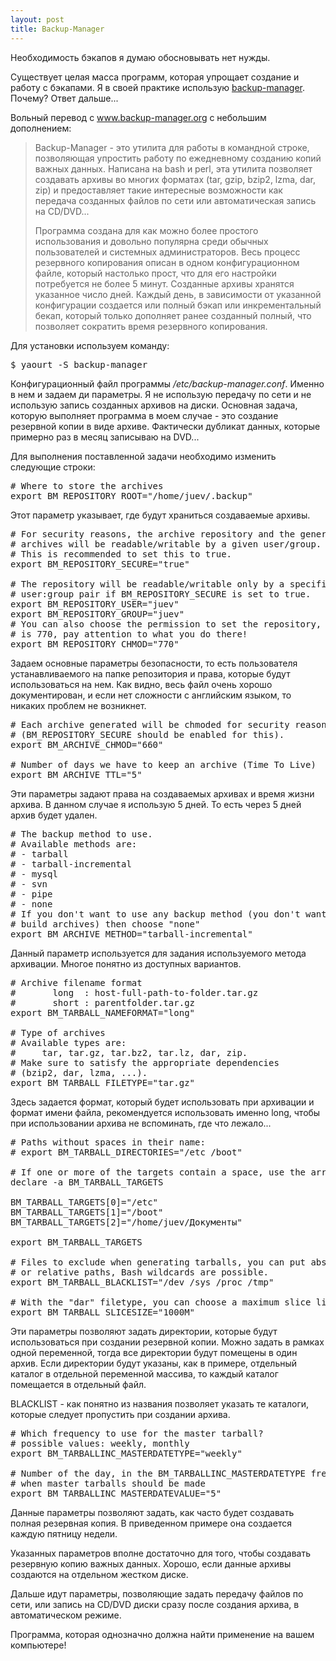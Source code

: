 ```yaml
--- 
layout: post
title: Backup-Manager
---
```

Необходимость бэкапов я думаю обосновывать нет нужды.

Существует целая масса программ, которая упрощает создание и работу с бэкапами. Я в своей практике использую <a href="http://www.backup-manager.org" target="_blank">backup-manager</a>. Почему? Ответ дальше...
<!--more-->
Вольный перевод с <a href="http://www.backup-manager.org/about/" target="_self">www.backup-manager.org</a> с небольшим дополнением:
<blockquote>Backup-Manager - это утилита для работы в командной строке, позволяющая упростить работу по ежедневному созданию копий важных данных. Написана на bash и perl, эта утилита позволяет создавать архивы во многих форматах (tar, gzip, bzip2, lzma, dar, zip) и предоставляет такие интересные возможности как передача созданных файлов по сети или автоматическая запись на CD/DVD...

Программа создана для как можно более простого использования и довольно популярна среди обычных пользователей и системных администраторов. Весь процесс резервного копирования описан в одном конфигурационном файле, который настолько прост, что для его настройки потребуется не более 5 минут. Созданные архивы хранятся указанное число дней. Каждый день, в зависимости от указанной конфигурации создается или полный бэкап или инкрементальный бекап, который только дополняет ранее созданный полный, что позволяет сократить время резервного копирования.</blockquote>
Для установки используем команду:
<pre>$ yaourt -S backup-manager</pre>

Конфигурационный файл программы <em>/etc/backup-manager.conf</em>. Именно в нем и задаем ди параметры. Я не использую передачу по сети и не использую запись созданных архивов на диски. Основная задача, которую выполняет программа в моем случае - это создание резервной копии в виде архиве. Фактически дубликат данных, которые примерно раз в месяц записываю на DVD...

Для выполнения поставленной задачи необходимо изменить следующие строки:
<pre># Where to store the archives
export BM_REPOSITORY_ROOT="/home/juev/.backup"</pre>

Этот параметр указывает, где будут храниться создаваемые архивы.
<pre># For security reasons, the archive repository and the generated
# archives will be readable/writable by a given user/group.
# This is recommended to set this to true.
export BM_REPOSITORY_SECURE="true"

# The repository will be readable/writable only by a specific
# user:group pair if BM_REPOSITORY_SECURE is set to true.
export BM_REPOSITORY_USER="juev"
export BM_REPOSITORY_GROUP="juev"
# You can also choose the permission to set the repository, default
# is 770, pay attention to what you do there!
export BM_REPOSITORY_CHMOD="770"</pre>

Задаем основные параметры безопасности, то есть пользователя устанавливаемого на папке репозитория и права, которые будут использоваться на нем. Как видно, весь файл очень хорошо документирован, и если нет сложности с английским языком, то никаких проблем не возникнет.
<pre># Each archive generated will be chmoded for security reasons
# (BM_REPOSITORY_SECURE should be enabled for this).
export BM_ARCHIVE_CHMOD="660"

# Number of days we have to keep an archive (Time To Live)
export BM_ARCHIVE_TTL="5"</pre>

Эти параметры задают права на создаваемых архивах и время жизни архива. В данном случае я использую 5 дней. То есть через 5 дней архив будет удален.
<pre># The backup method to use.
# Available methods are:
# - tarball
# - tarball-incremental
# - mysql
# - svn
# - pipe
# - none
# If you don't want to use any backup method (you don't want to
# build archives) then choose "none"
export BM_ARCHIVE_METHOD="tarball-incremental"</pre>

Данный параметр используется для задания используемого метода архивации. Многое понятно из доступных вариантов.
<pre># Archive filename format
#       long  : host-full-path-to-folder.tar.gz
#       short : parentfolder.tar.gz
export BM_TARBALL_NAMEFORMAT="long"

# Type of archives
# Available types are:
#     tar, tar.gz, tar.bz2, tar.lz, dar, zip.
# Make sure to satisfy the appropriate dependencies
# (bzip2, dar, lzma, ...).
export BM_TARBALL_FILETYPE="tar.gz"</pre>

Здесь задается формат, который будет использовать при архивации и формат имени файла, рекомендуется использовать именно long, чтобы при использовании архива не вспоминать, где что лежало...
<pre># Paths without spaces in their name:
# export BM_TARBALL_DIRECTORIES="/etc /boot"

# If one or more of the targets contain a space, use the array:
declare -a BM_TARBALL_TARGETS

BM_TARBALL_TARGETS[0]="/etc"
BM_TARBALL_TARGETS[1]="/boot"
BM_TARBALL_TARGETS[2]="/home/juev/Документы"

export BM_TARBALL_TARGETS

# Files to exclude when generating tarballs, you can put absolute
# or relative paths, Bash wildcards are possible.
export BM_TARBALL_BLACKLIST="/dev /sys /proc /tmp"

# With the "dar" filetype, you can choose a maximum slice limit.
export BM_TARBALL_SLICESIZE="1000M"</pre>

Эти параметры позволяют задать директории, которые будут использоваться при создании резервной копии. Можно задать в рамках одной переменной, тогда все директории будут помещены в один архив. Если директории будут указаны, как в примере, отдельный каталог в отдельной переменной массива, то каждый каталог помещается в отдельный файл.

BLACKLIST - как понятно из названия позволяет указать те каталоги, которые следует пропустить при создании архива.
<pre># Which frequency to use for the master tarball?
# possible values: weekly, monthly
export BM_TARBALLINC_MASTERDATETYPE="weekly"

# Number of the day, in the BM_TARBALLINC_MASTERDATETYPE frequency
# when master tarballs should be made
export BM_TARBALLINC_MASTERDATEVALUE="5"</pre>

Данные параметры позволяют задать, как часто будет создавать полная резервная копия. В приведенном примере она создается каждую пятницу недели.

Указанных параметров вполне достаточно для того, чтобы создавать резервную копию важных данных. Хорошо, если данные архивы создаются на отдельном жестком диске.

Дальше идут параметры, позволяющие задать передачу файлов по сети, или запись на CD/DVD диски сразу после создания архива, в автоматическом режиме.

Программа, которая однозначно должна найти применение на вашем компьютере!

